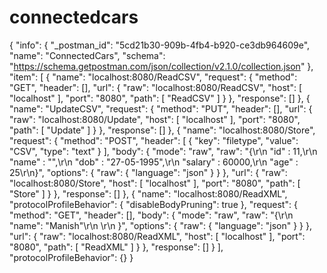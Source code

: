 # connectedcars
{
	"info": {
		"_postman_id": "5cd21b30-909b-4fb4-b920-ce3db964609e",
		"name": "ConnectedCars",
		"schema": "https://schema.getpostman.com/json/collection/v2.1.0/collection.json"
	},
	"item": [
		{
			"name": "localhost:8080/ReadCSV",
			"request": {
				"method": "GET",
				"header": [],
				"url": {
					"raw": "localhost:8080/ReadCSV",
					"host": [
						"localhost"
					],
					"port": "8080",
					"path": [
						"ReadCSV"
					]
				}
			},
			"response": []
		},
		{
			"name": "UpdateCSV",
			"request": {
				"method": "PUT",
				"header": [],
				"url": {
					"raw": "localhost:8080/Update",
					"host": [
						"localhost"
					],
					"port": "8080",
					"path": [
						"Update"
					]
				}
			},
			"response": []
		},
		{
			"name": "localhost:8080/Store",
			"request": {
				"method": "POST",
				"header": [
					{
						"key": "filetype",
						"value": "CSV",
						"type": "text"
					}
				],
				"body": {
					"mode": "raw",
					"raw": "{\r\n    \"id\" : 11,\r\n    \"name\" : \"\",\r\n    \"dob\" : \"27-05-1995\",\r\n    \"salary\" : 60000,\r\n    \"age\" : 25\r\n}",
					"options": {
						"raw": {
							"language": "json"
						}
					}
				},
				"url": {
					"raw": "localhost:8080/Store",
					"host": [
						"localhost"
					],
					"port": "8080",
					"path": [
						"Store"
					]
				}
			},
			"response": []
		},
		{
			"name": "localhost:8080/ReadXML",
			"protocolProfileBehavior": {
				"disableBodyPruning": true
			},
			"request": {
				"method": "GET",
				"header": [],
				"body": {
					"mode": "raw",
					"raw": "{\r\n        \"name\": \"Manish\"\r\n    \r\n    }",
					"options": {
						"raw": {
							"language": "json"
						}
					}
				},
				"url": {
					"raw": "localhost:8080/ReadXML",
					"host": [
						"localhost"
					],
					"port": "8080",
					"path": [
						"ReadXML"
					]
				}
			},
			"response": []
		}
	],
	"protocolProfileBehavior": {} 
}
